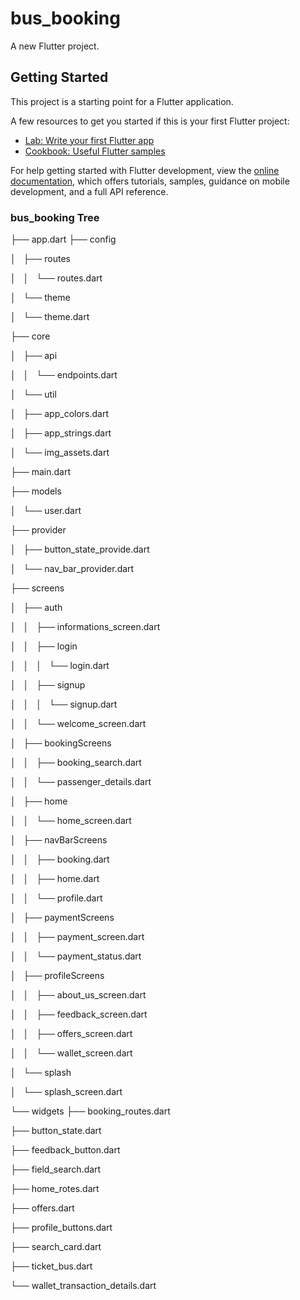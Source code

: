 # bus_booking

A new Flutter project.

## Getting Started

This project is a starting point for a Flutter application.

A few resources to get you started if this is your first Flutter project:

- [Lab: Write your first Flutter app](https://docs.flutter.dev/get-started/codelab)
- [Cookbook: Useful Flutter samples](https://docs.flutter.dev/cookbook)

For help getting started with Flutter development, view the
[online documentation](https://docs.flutter.dev/), which offers tutorials,
samples, guidance on mobile development, and a full API reference.

### bus_booking Tree 

├── app.dart
├── config

│   ├── routes

│   │   └── routes.dart

│   └── theme

│       └── theme.dart

├── core

│   ├── api

│   │   └── endpoints.dart

│   └── util

│       ├── app_colors.dart

│       ├── app_strings.dart

│       └── img_assets.dart

├── main.dart

├── models

│   └── user.dart

├── provider

│   ├── button_state_provide.dart

│   └── nav_bar_provider.dart

├── screens

│   ├── auth

│   │   ├── informations_screen.dart

│   │   ├── login

│   │   │   └── login.dart

│   │   ├── signup

│   │   │   └── signup.dart

│   │   └── welcome_screen.dart

│   ├── bookingScreens

│   │   ├── booking_search.dart

│   │   └── passenger_details.dart

│   ├── home

│   │   └── home_screen.dart

│   ├── navBarScreens

│   │   ├── booking.dart

│   │   ├── home.dart

│   │   └── profile.dart

│   ├── paymentScreens

│   │   ├── payment_screen.dart

│   │   └── payment_status.dart

│   ├── profileScreens

│   │   ├── about_us_screen.dart

│   │   ├── feedback_screen.dart

│   │   ├── offers_screen.dart

│   │   └── wallet_screen.dart

│   └── splash

│       └── splash_screen.dart

└── widgets
   ├── booking_routes.dart
    
   ├── button_state.dart
    
   ├── feedback_button.dart
    
   ├── field_search.dart
    
   ├── home_rotes.dart
    
   ├── offers.dart
    
   ├── profile_buttons.dart
    
   ├── search_card.dart
    
   ├── ticket_bus.dart
    
   └── wallet_transaction_details.dart


